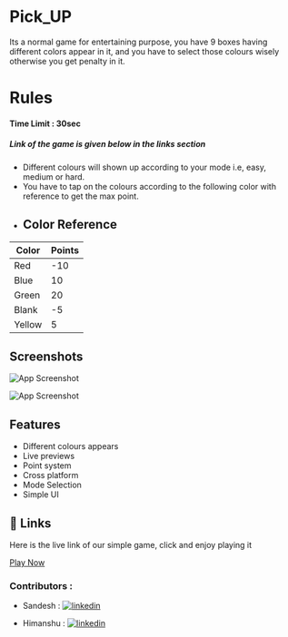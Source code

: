 
# Pick_UP

Its a normal game for entertaining purpose, you have 9 boxes having different colors appear in it, and you have to select those colours wisely otherwise you get penalty in it.

# Rules
#### Time Limit : 30sec
##### Link of the game is given below in the links section
 - Different colours will shown up according to your mode i.e, easy, medium or hard.
 -  You have to tap on the colours according to the following color with reference to get the max point.
- ## Color Reference

| Color             | Points                                                                |
| ----------------- | ------------------------------------------------------------------ |
|Red   | -10  |
|Blue  |  10  |
|Green |  20  |
|Blank |  -5  |
|Yellow|  5   |


## Screenshots

![App Screenshot](https://lh3.googleusercontent.com/pw/AJFCJaWbLNJR4WaE4Ha1rgCioTN8ffWWg6GovCGVsmToeQyIZxlXx0r1Yw_4q1RlnFBTZA6frTe5bf_CNUHyaCrj_nq5oyZexlR3bR7JmIDfy2054vTTrOj2KeAHgCERh8UqwvtgePj_IjHTMuNF3UaPcnMH=w654-h1013-s-no?authuser=0)

![App Screenshot](https://lh3.googleusercontent.com/pw/AJFCJaUvSbU1LqapfqljxzGv_OLTMXJOlTGNPKne59ugsVMC3LEB_gMrbHAilQY1XnV-W9aTHn8psXusgaJ8LkmbVnn1aP39qUDIZqV3MCTd29UO_qp5LIVGk1kfyrh_UrngUYnBm0v3HTNIr_H7Fl53NDxB=w672-h816-s-no?authuser=0)
## Features

- Different colours appears
- Live previews
- Point system
- Cross platform
- Mode Selection
- Simple UI


## 🔗 Links

Here is the live link of our simple game, click and enjoy playing it

[Play Now](https://i-sandesh.github.io/pickup/)


### Contributors : 

- Sandesh  : [![linkedin](https://img.shields.io/badge/linkedin-0A66C2?style=for-the-badge&logo=linkedin&logoColor=white)](https://www.linkedin.com/in/sandesh-kumar-0a7224234//)

- Himanshu : [![linkedin](https://img.shields.io/badge/linkedin-0A66C2?style=for-the-badge&logo=linkedin&logoColor=white)](https://www.linkedin.com/in/i-himanshu/)

